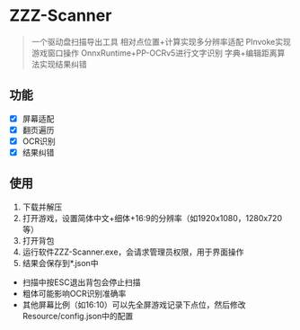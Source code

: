 # ZZZ-Scanner

> 一个驱动盘扫描导出工具
> 相对点位置+计算实现多分辨率适配
> PInvoke实现游戏窗口操作
> OnnxRuntime+PP-OCRv5进行文字识别
> 字典+编辑距离算法实现结果纠错

## 功能

- [x] 屏幕适配
- [x] 翻页遍历
- [x] OCR识别
- [x] 结果纠错

## 使用

1. 下载并解压
2. 打开游戏，设置简体中文+细体+16:9的分辨率（如1920x1080，1280x720等）
3. 打开背包
4. 运行软件ZZZ-Scanner.exe，会请求管理员权限，用于界面操作
5. 结果会保存到*.json中

- 扫描中按ESC退出背包会停止扫描
- 粗体可能影响OCR识别准确率
- 其他屏幕比例（如16:10）可以先全屏游戏记录下点位，然后修改Resource/config.json中的配置
